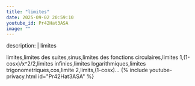 ```yaml
---
title: "limites"
date: 2025-09-02 20:59:10 
youtube_id: Pr42Hat3ASA
image: ""
---
```

description: |
  limites
  
  
  limites,limites des suites,sinus,limites des fonctions circulaires,limites 1,(1-cosx)/x^2/2,limites infinies,limites logarithmiques,limites trigonometriques,cos,limite 2,limits,(1-cosx)...
{% include youtube-privacy.html id="Pr42Hat3ASA" %}
